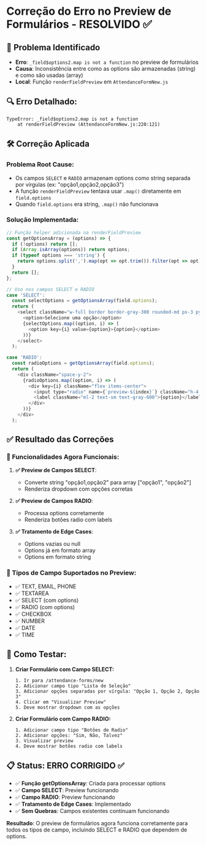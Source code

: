 # Correção do Erro no Preview de Formulários - RESOLVIDO ✅

## 🚨 **Problema Identificado**
- **Erro**: `_field$options2.map is not a function` no preview de formulários
- **Causa**: Inconsistência entre como as options são armazenadas (string) e como são usadas (array)
- **Local**: Função `renderFieldPreview` em `AttendanceFormNew.js`

## 🔍 **Erro Detalhado:**
```
TypeError: _field$options2.map is not a function
    at renderFieldPreview (AttendanceFormNew.js:220:121)
```

## 🛠️ **Correção Aplicada**

### **Problema Root Cause:**
- Os campos `SELECT` e `RADIO` armazenam options como string separada por vírgulas (ex: "opção1,opção2,opção3")
- A função `renderFieldPreview` tentava usar `.map()` diretamente em `field.options`
- Quando `field.options` era string, `.map()` não funcionava

### **Solução Implementada:**
```javascript
// Função helper adicionada na renderFieldPreview
const getOptionsArray = (options) => {
  if (!options) return [];
  if (Array.isArray(options)) return options;
  if (typeof options === 'string') {
    return options.split(',').map(opt => opt.trim()).filter(opt => opt);
  }
  return [];
};

// Uso nos campos SELECT e RADIO
case 'SELECT':
  const selectOptions = getOptionsArray(field.options);
  return (
    <select className="w-full border border-gray-300 rounded-md px-3 py-2 bg-gray-50" disabled>
      <option>Selecione uma opção</option>
      {selectOptions.map((option, i) => (
        <option key={i} value={option}>{option}</option>
      ))}
    </select>
  );

case 'RADIO':
  const radioOptions = getOptionsArray(field.options);
  return (
    <div className="space-y-2">
      {radioOptions.map((option, i) => (
        <div key={i} className="flex items-center">
          <input type="radio" name={`preview-${index}`} className="h-4 w-4" disabled />
          <label className="ml-2 text-sm text-gray-600">{option}</label>
        </div>
      ))}
    </div>
  );
```

## ✅ **Resultado das Correções**

### **🎯 Funcionalidades Agora Funcionais:**

1. **✅ Preview de Campos SELECT**: 
   - Converte string "opção1,opção2" para array ["opção1", "opção2"]
   - Renderiza dropdown com opções corretas

2. **✅ Preview de Campos RADIO**:
   - Processa options corretamente
   - Renderiza botões radio com labels

3. **✅ Tratamento de Edge Cases**:
   - Options vazias ou null
   - Options já em formato array
   - Options em formato string

### **🔧 Tipos de Campo Suportados no Preview:**
- ✅ TEXT, EMAIL, PHONE
- ✅ TEXTAREA
- ✅ SELECT (com options)
- ✅ RADIO (com options)
- ✅ CHECKBOX
- ✅ NUMBER
- ✅ DATE
- ✅ TIME

## 🧪 **Como Testar:**

1. **Criar Formulário com Campo SELECT:**
   ```
   1. Ir para /attendance-forms/new
   2. Adicionar campo tipo "Lista de Seleção"
   3. Adicionar opções separadas por vírgula: "Opção 1, Opção 2, Opção 3"
   4. Clicar em "Visualizar Preview"
   5. Deve mostrar dropdown com as opções
   ```

2. **Criar Formulário com Campo RADIO:**
   ```
   1. Adicionar campo tipo "Botões de Radio"
   2. Adicionar opções: "Sim, Não, Talvez"
   3. Visualizar preview
   4. Deve mostrar botões radio com labels
   ```

## 📋 **Status: ERRO CORRIGIDO** ✅

- ✅ **Função getOptionsArray**: Criada para processar options
- ✅ **Campo SELECT**: Preview funcionando
- ✅ **Campo RADIO**: Preview funcionando
- ✅ **Tratamento de Edge Cases**: Implementado
- ✅ **Sem Quebras**: Campos existentes continuam funcionando

**Resultado**: O preview de formulários agora funciona corretamente para todos os tipos de campo, incluindo SELECT e RADIO que dependem de options.